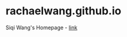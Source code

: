 # rachaelwang.github.io
Siqi Wang's Homepage - [link](https://github.com/AlphaXiao/OmniGrid/tree/master/notes/10.22.md)
